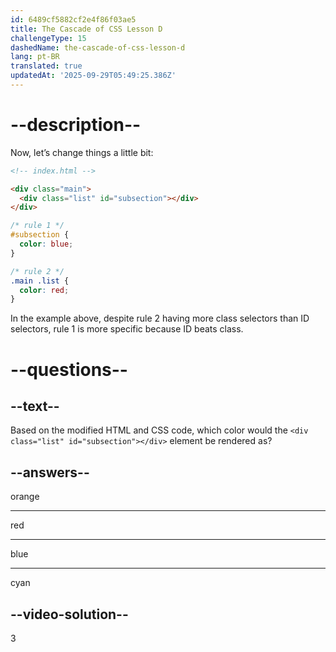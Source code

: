 ```yaml
---
id: 6489cf5882cf2e4f86f03ae5
title: The Cascade of CSS Lesson D
challengeType: 15
dashedName: the-cascade-of-css-lesson-d
lang: pt-BR
translated: true
updatedAt: '2025-09-29T05:49:25.386Z'
---
```


# --description--

Now, let’s change things a little bit:

```html
<!-- index.html -->

<div class="main">
  <div class="list" id="subsection"></div>
</div>
```

```css
/* rule 1 */
#subsection {
  color: blue;
}

/* rule 2 */
.main .list {
  color: red;
}
```

In the example above, despite rule 2 having more class selectors than ID selectors, rule 1 is more specific because ID beats class.

# --questions--

## --text--

Based on the modified HTML and CSS code, which color would the `<div class="list" id="subsection"></div>` element be rendered as?

## --answers--

orange

---

red

---

blue

---

cyan

## --video-solution--

3
